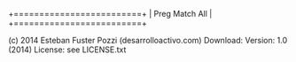 +=========================+
| Preg Match All          |
+=========================+

(c) 2014 Esteban Fuster Pozzi (desarrolloactivo.com)
Download: 
Version: 1.0 (2014)
License: see LICENSE.txt

